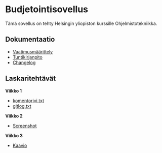 # Budjetointisovellus

Tämä sovellus on tehty Helsingin yliopiston kurssille Ohjelmistotekniikka. 

## Dokumentaatio
- [Vaatimusmäärittely](https://github.com/adarautiainen/ot-harjoitustyo/blob/master/budget-app/dokumentaatio/vaatimusmaarittely.md)
- [Tuntikirjanpito](https://github.com/adarautiainen/ot-harjoitustyo/blob/master/budget-app/dokumentaatio/tuntikirjanpito.md)
- [Changelog](https://github.com/adarautiainen/ot-harjoitustyo/blob/master/budget-app/dokumentaatio/changelog.md)

## Laskaritehtävät
**Viikko 1**
- [komentorivi.txt](https://github.com/adarautiainen/ot-harjoitustyo/blob/master/laskarit/viikko1/komentorivi.txt)
- [gitlog.txt](https://github.com/adarautiainen/ot-harjoitustyo/blob/master/laskarit/viikko1/gitlog.txt)

**Viikko 2**
- [Screenshot](https://github.com/adarautiainen/ot-harjoitustyo/blob/master/laskarit/viikko2/Screenshot%202023-03-21%20at%202.59.31%20PM.png)

**Viikko 3**
- [Kaavio](https://github.com/adarautiainen/ot-harjoitustyo/tree/master/laskarit/viikko3)
